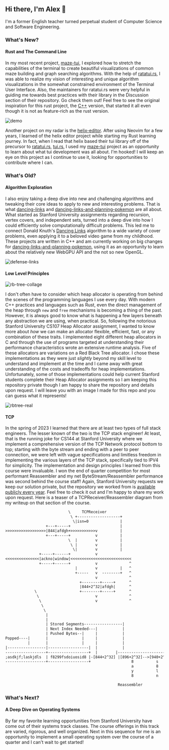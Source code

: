 ## Hi there, I'm Alex 👋

I'm a former English teacher turned perpetual student of Computer Science and Software Engineering.

### What's New?

#### Rust and The Command Line

In my most recent project, [maze-tui](https://github.com/agl-alexglopez/maze-tui), I explored how to stretch the capabilities of the terminal to create beautiful visualizations of common maze building and graph searching algorithms. With the help of [ratatui.rs](https://github.com/ratatui-org), I was able to realize my vision of interesting and unique algorithm visualizations in the somewhat constrained environment of the Terminal User Interface. Also, the maintainers for ratatui.rs were very helpful in guiding me towards best practices with their library in the Discussion section of their repository. Go check them out! Feel free to see the original inspiration for this rust project, the [C++](https://github.com/agl-alexglopez/multithreading-with-mazes) version, that started it all even though it is not as feature-rich as the rust version.

![demo](/images/demo.gif)

Another project on my radar is the [helix-editor](https://github.com/helix-editor/helix). After using Neovim for a few years, I learned of the helix editor project while starting my Rust learning journey. In fact, when I read that helix based their tui library off of the precursor to [ratatui.rs](https://github.com/ratatui-org), [tui.rs](https://github.com/fdehau/tui-rs), I used my [maze-tui](https://github.com/agl-alexglopez/maze-tui) project as an opportunity to learn about what tui development was all about. I'm hooked! I will keep an eye on this project as I continue to use it, looking for opportunities to contribute where I can.

### What's Old?

#### Algorithm Exploration

I also enjoy taking a deep dive into new and challenging algorithms and tweaking their core ideas to apply to new and interesting problems. That is what [dancing-links](https://github.com/agl-alexglopez/dancing-links) and [dancing-links-and-planning-pokemon](https://github.com/agl-alexglopez/dancing-links-and-planning-pokemon) are all about. What started as Stanford University assignments regarding recursion, vertex covers, and independent sets, turned into a deep dive into how I could efficiently solve computationally difficult problems. This led me to connect Donald Knuth's [Dancing Links](https://en.wikipedia.org/wiki/Dancing_Links) algorithm to a wide variety of cover problems, even applying it to a beloved video game from my childhood. These projects are written in C++ and am currently working on big changes for [dancing-links-and-planning-pokemon](https://github.com/agl-alexglopez/dancing-links-and-planning-pokemon), using it as an opportunity to learn about the relatively new WebGPU API and the not so new OpenGL.

![defense-links](/images/defense-links.png)

#### Low Level Principles

![rb-tree-collage](/images/rb-tree-collage.png)

I don't often have to consider which heap allocator is operating from behind the scenes of the programming languages I use every day. With modern C++ practices and languages such as Rust, even the direct management of the heap through `new` and `free` mechanisms is becoming a thing of the past. However, it is always good to know what is happening a few layers beneath any abstraction we are using, when practical. So, following the notorious Stanford University CS107 Heap Allocator assignment, I wanted to know more about *how* we can make an allocator flexible, efficient, fast, or any combination of these traits. I implemented eight different heap allocators in C and through the use of programs targeted at understanding their performance characteristics wrote an extensive runtime analysis. Five of these allocators are variations on a Red Black Tree allocator. I chose these implementations as they were just *slightly* beyond my skill level to understand and implement at the time and I came away with great understanding of the costs and tradeoffs for heap implementations. Unfortunately, some of those implementations could help current Stanford students complete their Heap Allocator assignments so I am keeping this repository private though I am happy to share the repository and details upon request. I will leave you with an image I made for this repo and you can guess what it represents!

![rbtree-real](/images/rbtree-real.png)   

#### TCP

In the spring of 2023 I learned that there are at least two types of full stack engineers. The lesser known of the two is the TCP stack engineer! At least, that is the running joke for CS144 at Stanford University where we implement a comprehensive version of the TCP Network protocol bottom to top; starting with the byte stream and ending with a peer to peer connection, we were left with vague specifications and limitless freedom in implementing the various layers of the TCP stack, specifically tied to IPV4 for simplicity. The implementation and design principles I learned from this course were invaluable. I won the end of quarter competition for most performant Reassembler and my net ByteStream/Reassembler performance was second behind the course staff! Again, Stanford University requests we keep our solution private, but the repository we worked from is [available publicly every year](https://github.com/CS144/minnow). Feel free to check it out and I'm happy to share my work upon request. Here is a teaser of a TCPReceiver/Reassembler diagram from my writeup on that section of the course.

```txt
                            \     TCPReceiver
                             \ +-------------------+
                              \|isn=0              |
                  +---+-----+                      |
>>>>>>>>>>>>>>>>>>|844|afdgh+>>>>>>>>>>>v          |
                  +---+-----+           v          |
                            \  |        v          |
                             \ |        v          |
                              \|        v          |
               +-----+------+           v
<<<<<<<<<<<<<<<|ackno|window|<<<<<<<<<<<<<<<<<<<<<<<<<<<
               +-----+------+           v              ^
                               |        v          |   ^
                               +-----   v  --------+   ^
                                        v              ^
                                 +--------+-----+      ^
                                 |844+2^32|afdgh|      ^
             \                   +--------+-----+      ^                       /
              \                         v              ^                      /
               \                        v              ^                     /
                \                                                           /
                 \                                                         /
                  |                                                       |-First Unacceptable Index-1000
                  |                                                       |
                  | Stored Segments-----------------|                     |
                  | Next Index Needed---|           |                     |
                  | Pushed Bytes--|     |           |                     |
Popped----|       |               |     |           |                     |
          |       |               |     |           |                     |
|-----------------|------------------|  |           |                     |
------------------+------------------+  |        |------------------------|
;asdkjf;laskjdls  | f8299fsdoiuosid8 |-[844+2^32] |[896+2^32]-->[940+2^32]|
------------------+------------------+                  8          s
                                                        a          8
                                                        y          l
                                                        8          n

                                                  Reassembler
```

### What's Next?

#### A Deep Dive on Operating Systems

By far my favorite learning opportunities from Stanford University have come out of their systems track classes. The course offerings in this track are varied, rigorous, and well organized. Next in this sequence for me is an opportunity to implement a small operating system over the course of a quarter and I can't wait to get started!
